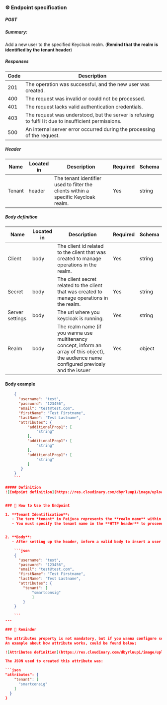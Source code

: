 ### ⚙️ Endpoint specification  

##### POST
##### Summary:

Add a new user to the specified Keycloak realm. (**Remind that the realm is identified by the tenant header**)

##### Responses
| Code | Description |
| ---- | ----------- |
| 201 | The operation was successful, and the new user was created. |
| 400 | The request was invalid or could not be processed. |
| 401 | The request lacks valid authentication credentials. |
| 403 | The request was understood, but the server is refusing to fulfill it due to insufficient permissions. |
| 500 | An internal server error occurred during the processing of the request. |

   
   
##### Header

| Name | Located in | Description | Required | Schema |
| ---- | ---------- | ----------- | -------- | ---- |
| Tenant | header | The tenant identifier used to filter the clients within a specific Keycloak realm. | Yes | string |

##### Body definition

| Name | Located in | Description | Required | Schema |
| ---- | ---------- | ----------- | -------- | ---- |
| Client | body | The client id related to the client that was created to manage operations in the realm. | Yes | string |
| Secret | body | The client secret related to the client that was created to manage operations in the realm. | Yes | string |
| Server settings | body | The url where you keycloak is running. | Yes | string |
| Realm | body | The realm name (if you wanna use multitenancy concept, inform an array of this object), the audience name configured previosly and the issuer| Yes | object |

#### Body example

```json
	{  
	  "username": "test",
	  "password": "123456",
	  "email": "test@test.com",
	  "firstName": "Test Firstname",
	  "lastName": "Test Lastname",
	  "attributes": {
		  "additionalProp1": [
	          "string"
          ],
		  "additionalProp1": [
	          "string"
          ],
		  "additionalProp1": [
	          "string"
          ]    
	   }
	}
	```
	
##### Definition
![Endpoint definition](https://res.cloudinary.com/dbyrluup1/image/upload/qaa8tdwzt3ub4vkrcvbc.jpg "Endpoint definition")   


### 📝 How to Use the Endpoint

1. **Tenant Identification**:
   - The term *tenant* in Feijuca represents the **realm name** within Keycloak where you’ll be performing actions.
   - You must specify the tenant name in the **HTTP header** to proceed.


2. **Body**:
   - After setting up the header, inform a valid body to insert a user. Example:  

	```json
	{  
	  "username": "test",
	  "password": "123456",
	  "email": "test@test.com",
	  "firstName": "Test Firstname",
	  "lastName": "Test Lastname",
	  "attributes": {
		"tenant": [
			"smartconsig"
			]
		}
	}
	
	```
---

### 📝 Reminder

The attributes property is not mandatory, but if you wanna configure some attribute to your user, you can defined it using this field.
An example about how attribute works, could be found below:

![Attributes definition](https://res.cloudinary.com/dbyrluup1/image/upload/e2l4wkakcb1rgrwcxrfp.jpg "Attributes definition")   

The JSON used to created this attribute was:

```json
"attributes": {
    "tenant": [
      "smartconsig"
    ]
  }
}
```
